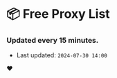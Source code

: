 # :package: Free Proxy List
### Updated every 15 minutes.

- Last updated: `2024-07-30 14:00`

:heart:
